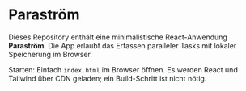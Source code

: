 # Paraström


Dieses Repository enthält eine minimalistische React-Anwendung **Paraström**. Die App erlaubt das Erfassen paralleler Tasks mit lokaler Speicherung im Browser.

Starten:
Einfach `index.html` im Browser öffnen. Es werden React und Tailwind über CDN geladen; ein Build-Schritt ist nicht nötig.
